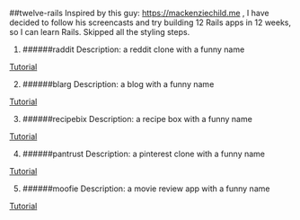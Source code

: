 ##twelve-rails
Inspired by this guy: https://mackenziechild.me , I have decided to follow his screencasts and try building 12 Rails apps in 12 weeks, so I can learn Rails. Skipped all the styling steps.

1. ######raddit
Description: a reddit clone with a funny name

[Tutorial](https://mackenziechild.me/12-in-12/1/)

2. ######blarg
Description: a blog with a funny name

[Tutorial](https://mackenziechild.me/12-in-12/2/)

3. ######recipebix
Description: a recipe box with a funny name

[Tutorial](https://mackenziechild.me/12-in-12/3/)

4. ######pantrust
Description: a pinterest clone with a funny name

[Tutorial](https://mackenziechild.me/12-in-12/4/)

5. ######moofie
Description: a movie review app with a funny name

[Tutorial](https://mackenziechild.me/12-in-12/5/)